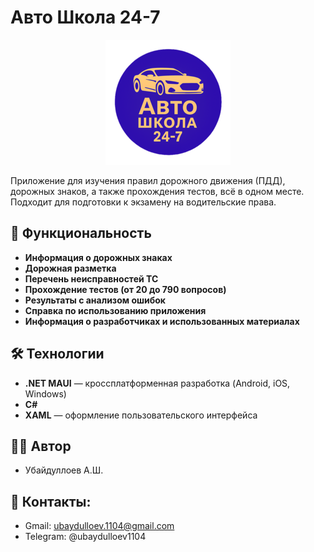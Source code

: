 ﻿# Авто Школа 24-7
<p align="center">
  <img src="AutoSchool 24-7\Resources\Splash\loga.png" alt="Логотип" width="200"/>
</p>
Приложение для изучения правил дорожного движения (ПДД), дорожных знаков, а также прохождения тестов, всё в одном месте. Подходит для подготовки к экзамену на водительские права.

## 📱 Функциональность

- **Информация о дорожных знаках**
- **Дорожная разметка**
- **Перечень неисправностей ТС**
- **Прохождение тестов (от 20 до 790 вопросов)**
- **Результаты с анализом ошибок**
- **Справка по использованию приложения**
- **Информация о разработчиках и использованных материалах**

## 🛠️ Технологии

- **.NET MAUI** — кроссплатформенная разработка (Android, iOS, Windows)
- **C#**
- **XAML** — оформление пользовательского интерфейса


## 👨‍💻 Автор
- Убайдуллоев А.Ш.

## 📲 Контакты:

- Gmail: ubaydulloev.1104@gmail.com
- Telegram: @ubaydulloev1104
